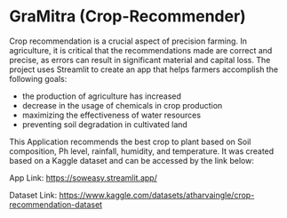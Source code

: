 # GraMitra (Crop-Recommender)

Crop recommendation is a crucial aspect of precision farming. In agriculture, it is critical that the recommendations made are correct and precise, as errors can result in significant material and capital loss. The project uses Streamlit to create an app that helps farmers accomplish the following goals:

* the production of agriculture has increased
* decrease in the usage of chemicals in crop production
* maximizing the effectiveness of water resources
* preventing soil degradation in cultivated land

This Application recommends the best crop to plant based on Soil composition, Ph level, rainfall, humidity, and temperature. It was created based on a Kaggle dataset and can be accessed by the link below:

App Link: https://soweasy.streamlit.app/

Dataset Link: https://www.kaggle.com/datasets/atharvaingle/crop-recommendation-dataset

 

 

